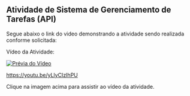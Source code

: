 ## Atividade de Sistema de Gerenciamento de Tarefas (API)
 
Segue abaixo o link do video demonstrando a atividade sendo realizada conforme solicitada:

 Vídeo da Atividade:

[![Prévia do Vídeo](https://img.youtube.com/vi/yLlyCIzIhPU/0.jpg)](https://youtu.be/yLlyCIzIhPU)

https://youtu.be/yLlyCIzIhPU

Clique na imagem acima para assistir ao vídeo da atividade.

